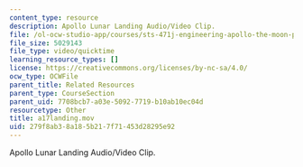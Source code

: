 ```yaml
---
content_type: resource
description: Apollo Lunar Landing Audio/Video Clip.
file: /ol-ocw-studio-app/courses/sts-471j-engineering-apollo-the-moon-project-as-a-complex-system-spring-2007/279f8ab38a185b217f71453d28295e92_a17landing.mov
file_size: 5029143
file_type: video/quicktime
learning_resource_types: []
license: https://creativecommons.org/licenses/by-nc-sa/4.0/
ocw_type: OCWFile
parent_title: Related Resources
parent_type: CourseSection
parent_uid: 7708bcb7-a03e-5092-7719-b10ab10ec04d
resourcetype: Other
title: a17landing.mov
uid: 279f8ab3-8a18-5b21-7f71-453d28295e92
---
```

Apollo Lunar Landing Audio/Video Clip.